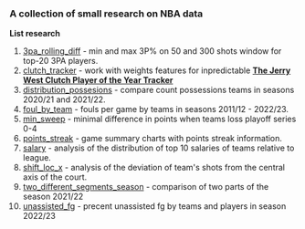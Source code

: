 ### A collection of small research on NBA data

**List research**

1. [3pa_rolling_diff](https://github.com/shufinskiy/nba_various/tree/main/3pa_rolling_diff) - min and max 3P% on 50 and 300 shots window for top-20 3PA players.
2. [clutch_tracker](https://github.com/shufinskiy/nba_various/tree/main/clutch_tracker) - work with weights features for inpredictable [**The Jerry West Clutch Player of the Year Tracker**](http://stats.inpredictable.com/nba/jerryWest.php)
3. [distribution_possesions](https://github.com/shufinskiy/nba_various/tree/main/distribution_possesions) - compare count possessions teams in seasons 2020/21 and 2021/22.
4. [foul_by_team](https://github.com/shufinskiy/nba_various/tree/main/foul_by_team) - fouls per game by teams in seasons 2011/12 - 2022/23.
5. [min_sweep](https://github.com/shufinskiy/nba_various/tree/main/min_sweep) - minimal difference in points when teams loss playoff series 0-4
6. [points_streak](https://github.com/shufinskiy/nba_various/tree/main/points_streak) - game summary charts with points streak information.
7. [salary](https://github.com/shufinskiy/nba_various/tree/main/salary) - analysis of the distribution of top 10 salaries of teams relative to league.
8. [shift_loc_x](https://github.com/shufinskiy/nba_various/tree/main/shift_loc_x) - analysis of the deviation of team's shots from the central axis of the court.
9. [two_different_segments_season](https://github.com/shufinskiy/nba_various/tree/main/two_different_segments_season) - comparison of two parts of the season 2021/22
10. [unassisted_fg](https://github.com/shufinskiy/nba_various/tree/main/unassisted_fg) - precent unassisted fg by teams and players in season 2022/23
